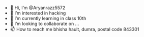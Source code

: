 - 👋 Hi, I’m @Aryanrazz5572
- 👀 I’m interested in hacking
- 🌱 I’m currently learning in class 10th
- 💞️ I’m looking to collaborate on ...
- 📫 How to reach me bhisha hault, dumra, postal code 843301
<!---
Aryanrazz5572/Aryanrazz5572 is a ✨ special ✨ repository because its `README.md` (this file) appears on your GitHub profile.
You can click the Preview link to take a look at your changes.
--->
